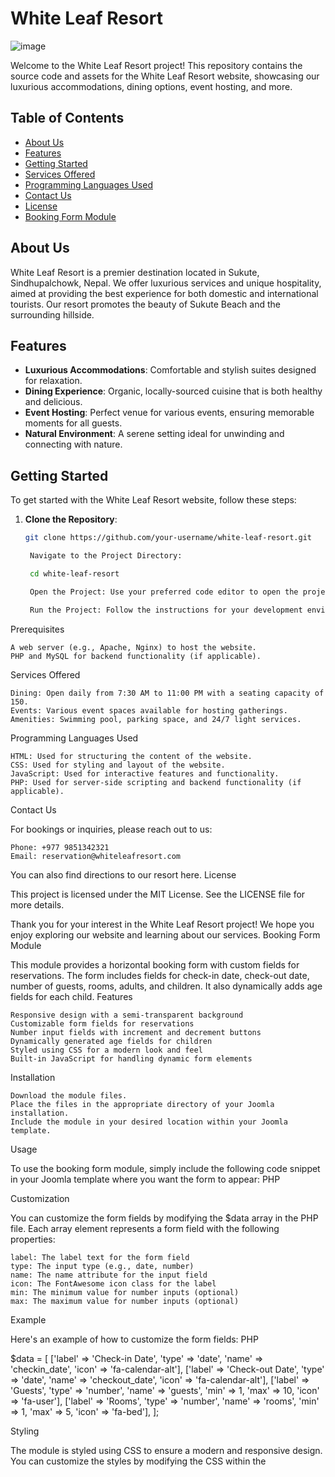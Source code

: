 # White Leaf Resort

![image](https://github.com/user-attachments/assets/7339e53a-5909-42cd-8782-7fe36ed9a1e5)

Welcome to the White Leaf Resort project! This repository contains the source code and assets for the White Leaf Resort website, showcasing our luxurious accommodations, dining options, event hosting, and more.

## Table of Contents

- [About Us](#about-us)
- [Features](#features)
- [Getting Started](#getting-started)
- [Services Offered](#services-offered)
- [Programming Languages Used](#programming-languages-used)
- [Contact Us](#contact-us)
- [License](#license)
- [Booking Form Module](#booking-form-module)

## About Us

White Leaf Resort is a premier destination located in Sukute, Sindhupalchowk, Nepal. We offer luxurious services and unique hospitality, aimed at providing the best experience for both domestic and international tourists. Our resort promotes the beauty of Sukute Beach and the surrounding hillside.

## Features

- **Luxurious Accommodations**: Comfortable and stylish suites designed for relaxation.
- **Dining Experience**: Organic, locally-sourced cuisine that is both healthy and delicious.
- **Event Hosting**: Perfect venue for various events, ensuring memorable moments for all guests.
- **Natural Environment**: A serene setting ideal for unwinding and connecting with nature.

## Getting Started

To get started with the White Leaf Resort website, follow these steps:

1. **Clone the Repository**:
   ```bash
   git clone https://github.com/your-username/white-leaf-resort.git

    Navigate to the Project Directory:

    cd white-leaf-resort

    Open the Project: Use your preferred code editor to open the project.

    Run the Project: Follow the instructions for your development environment to run the project locally.

Prerequisites

    A web server (e.g., Apache, Nginx) to host the website.
    PHP and MySQL for backend functionality (if applicable).

Services Offered

    Dining: Open daily from 7:30 AM to 11:00 PM with a seating capacity of 150.
    Events: Various event spaces available for hosting gatherings.
    Amenities: Swimming pool, parking space, and 24/7 light services.

Programming Languages Used

    HTML: Used for structuring the content of the website.
    CSS: Used for styling and layout of the website.
    JavaScript: Used for interactive features and functionality.
    PHP: Used for server-side scripting and backend functionality (if applicable).

Contact Us

For bookings or inquiries, please reach out to us:

    Phone: +977 9851342321
    Email: reservation@whiteleafresort.com

You can also find directions to our resort here.
License

This project is licensed under the MIT License. See the LICENSE file for more details.

Thank you for your interest in the White Leaf Resort project! We hope you enjoy exploring our website and learning about our services.
Booking Form Module

This module provides a horizontal booking form with custom fields for reservations. The form includes fields for check-in date, check-out date, number of guests, rooms, adults, and children. It also dynamically adds age fields for each child.
Features

    Responsive design with a semi-transparent background
    Customizable form fields for reservations
    Number input fields with increment and decrement buttons
    Dynamically generated age fields for children
    Styled using CSS for a modern look and feel
    Built-in JavaScript for handling dynamic form elements

Installation

    Download the module files.
    Place the files in the appropriate directory of your Joomla installation.
    Include the module in your desired location within your Joomla template.

Usage

To use the booking form module, simply include the following code snippet in your Joomla template where you want the form to appear:
PHP

<?php
// Ensure direct access is not allowed
defined('_JEXEC') or die;

// Include the module file
include_once 'path/to/your/module/file.php';
?>

Customization

You can customize the form fields by modifying the $data array in the PHP file. Each array element represents a form field with the following properties:

    label: The label text for the form field
    type: The input type (e.g., date, number)
    name: The name attribute for the input field
    icon: The FontAwesome icon class for the label
    min: The minimum value for number inputs (optional)
    max: The maximum value for number inputs (optional)

Example

Here's an example of how to customize the form fields:
PHP

$data = [
    ['label' => 'Check-in Date', 'type' => 'date', 'name' => 'checkin_date', 'icon' => 'fa-calendar-alt'],
    ['label' => 'Check-out Date', 'type' => 'date', 'name' => 'checkout_date', 'icon' => 'fa-calendar-alt'],
    ['label' => 'Guests', 'type' => 'number', 'name' => 'guests', 'min' => 1, 'max' => 10, 'icon' => 'fa-user'],
    ['label' => 'Rooms', 'type' => 'number', 'name' => 'rooms', 'min' => 1, 'max' => 5, 'icon' => 'fa-bed'],
];

Styling

The module is styled using CSS to ensure a modern and responsive design. You can customize the styles by modifying the CSS within the <style> tags in the module's HTML file.
Media Query

A media query is included to ensure the form is responsive on smaller screens:
CSS

@media (max-width: 768px) {
    .form-container {
        flex-direction: column; /* Stack elements vertically */
        align-items: stretch;
    }

    .number-input {
        justify-content: center; /* Center the number input buttons */
    }
}

JavaScript

The module includes JavaScript functions to handle dynamic form elements, such as incrementing/decrementing number inputs and generating age fields for children.
Example Functions

    changeValue(id, delta): Adjusts the value of a number input by a specified delta.
    updateChildrenFields(): Dynamically generates age fields for each child based on the number of children selected.

License

This module is open-source and available under the MIT License. Feel free to use, modify, and distribute it as needed.

If you have any questions or need further assistance, please contact the module developer.
